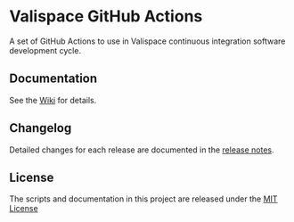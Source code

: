 # Valispace GitHub Actions

A set of GitHub Actions to use in Valispace continuous integration software development cycle.


## Documentation

See the [Wiki](https://github.com/valispace/actions/wiki) for details.


## Changelog

Detailed changes for each release are documented in the [release notes](https://github.com/valispace/actions/releases).


## License

The scripts and documentation in this project are released under the [MIT License](../LICENSE)
